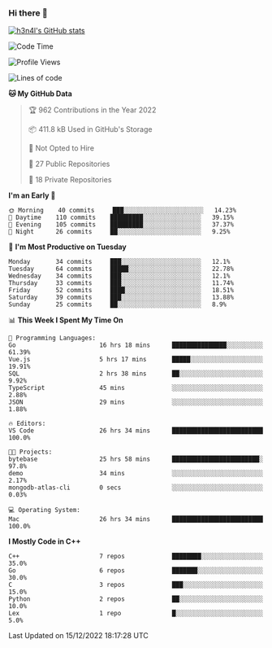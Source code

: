### Hi there 👋

[![h3n4l's GitHub stats](https://github-readme-stats.vercel.app/api?username=h3n4l&count_private=true&show_icons=true&theme=radical)](https://github.com/h3n4l/github-readme-stats)

<!--START_SECTION:waka-->
![Code Time](http://img.shields.io/badge/Code%20Time-825%20hrs%2030%20mins-blue)

![Profile Views](http://img.shields.io/badge/Profile%20Views-0-blue)

![Lines of code](https://img.shields.io/badge/From%20Hello%20World%20I%27ve%20Written-44%20Thousand%20lines%20of%20code-blue)

**🐱 My GitHub Data** 

> 🏆 962 Contributions in the Year 2022
 > 
> 📦 411.8 kB Used in GitHub's Storage 
 > 
> 🚫 Not Opted to Hire
 > 
> 📜 27 Public Repositories 
 > 
> 🔑 18 Private Repositories  
 > 
**I'm an Early 🐤** 

```text
🌞 Morning    40 commits     ███░░░░░░░░░░░░░░░░░░░░░░   14.23% 
🌆 Daytime    110 commits    █████████░░░░░░░░░░░░░░░░   39.15% 
🌃 Evening    105 commits    █████████░░░░░░░░░░░░░░░░   37.37% 
🌙 Night      26 commits     ██░░░░░░░░░░░░░░░░░░░░░░░   9.25%

```
📅 **I'm Most Productive on Tuesday** 

```text
Monday       34 commits     ███░░░░░░░░░░░░░░░░░░░░░░   12.1% 
Tuesday      64 commits     █████░░░░░░░░░░░░░░░░░░░░   22.78% 
Wednesday    34 commits     ███░░░░░░░░░░░░░░░░░░░░░░   12.1% 
Thursday     33 commits     ███░░░░░░░░░░░░░░░░░░░░░░   11.74% 
Friday       52 commits     ████░░░░░░░░░░░░░░░░░░░░░   18.51% 
Saturday     39 commits     ███░░░░░░░░░░░░░░░░░░░░░░   13.88% 
Sunday       25 commits     ██░░░░░░░░░░░░░░░░░░░░░░░   8.9%

```


📊 **This Week I Spent My Time On** 

```text
💬 Programming Languages: 
Go                       16 hrs 18 mins      ███████████████░░░░░░░░░░   61.39% 
Vue.js                   5 hrs 17 mins       █████░░░░░░░░░░░░░░░░░░░░   19.91% 
SQL                      2 hrs 38 mins       ██░░░░░░░░░░░░░░░░░░░░░░░   9.92% 
TypeScript               45 mins             ░░░░░░░░░░░░░░░░░░░░░░░░░   2.88% 
JSON                     29 mins             ░░░░░░░░░░░░░░░░░░░░░░░░░   1.88%

🔥 Editors: 
VS Code                  26 hrs 34 mins      █████████████████████████   100.0%

🐱‍💻 Projects: 
bytebase                 25 hrs 58 mins      ████████████████████████░   97.8% 
demo                     34 mins             ░░░░░░░░░░░░░░░░░░░░░░░░░   2.17% 
mongodb-atlas-cli        0 secs              ░░░░░░░░░░░░░░░░░░░░░░░░░   0.03%

💻 Operating System: 
Mac                      26 hrs 34 mins      █████████████████████████   100.0%

```

**I Mostly Code in C++** 

```text
C++                      7 repos             ████████░░░░░░░░░░░░░░░░░   35.0% 
Go                       6 repos             ███████░░░░░░░░░░░░░░░░░░   30.0% 
C                        3 repos             ███░░░░░░░░░░░░░░░░░░░░░░   15.0% 
Python                   2 repos             ██░░░░░░░░░░░░░░░░░░░░░░░   10.0% 
Lex                      1 repo              █░░░░░░░░░░░░░░░░░░░░░░░░   5.0%

```



 Last Updated on 15/12/2022 18:17:28 UTC
<!--END_SECTION:waka-->

